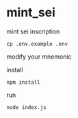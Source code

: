 # mint_sei
mint sei inscription

```
cp .env.example .env
```

modify your mnemonic

install 
```
npm install
```

run
```
node index.js
```
